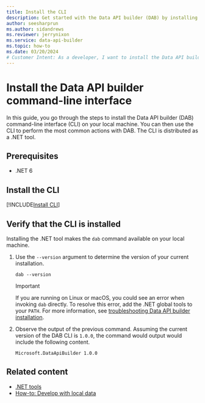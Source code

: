 ```yaml
---
title: Install the CLI
description: Get started with the Data API builder (DAB) by installing the command-line interface (CLI).
author: seesharprun
ms.author: sidandrews
ms.reviewer: jerrynixon
ms.service: data-api-builder
ms.topic: how-to
ms.date: 03/20/2024
# Customer Intent: As a developer, I want to install the Data API builder, so that I can use it to create APIs for my databases.
---
```


# Install the Data API builder command-line interface

In this guide, you go through the steps to install the Data API builder (DAB) command-line interface (CLI) on your local machine. You can then use the CLI to perform the most common actions with DAB. The CLI is distributed as a .NET tool.

## Prerequisites

- .NET 6

## Install the CLI

[!INCLUDE[Install CLI](includes/install-cli.md)]

## Verify that the CLI is installed

Installing the .NET tool makes the `dab` command available on your local machine.

1. Use the `--version` argument to determine the version of your current installation.

    ```dotnetcli
    dab --version
    ```

    > [!IMPORTANT]
    > If you are running on Linux or macOS, you could see an error when invoking `dab` directly. To resolve this error, add the .NET global tools to your `PATH`. For more information, see [troubleshooting Data API builder installation](troubleshoot-installation.md).

1. Observe the output of the previous command. Assuming the current version of the DAB CLI is `1.0.0`, the command would output would include the following content.

    ```output
    Microsoft.DataApiBuilder 1.0.0
    ```

## Related content

- [.NET tools](/dotnet/core/tools/global-tools)
- [How-to: Develop with local data](how-to-develop-local-data.md)
